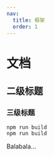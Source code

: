 ```yaml
---
nav:
  title: 框架
  order: 1
---
```


# 文档

## 二级标题

### 三级标题

```
npm run build
npm run build
```

Balabala...
